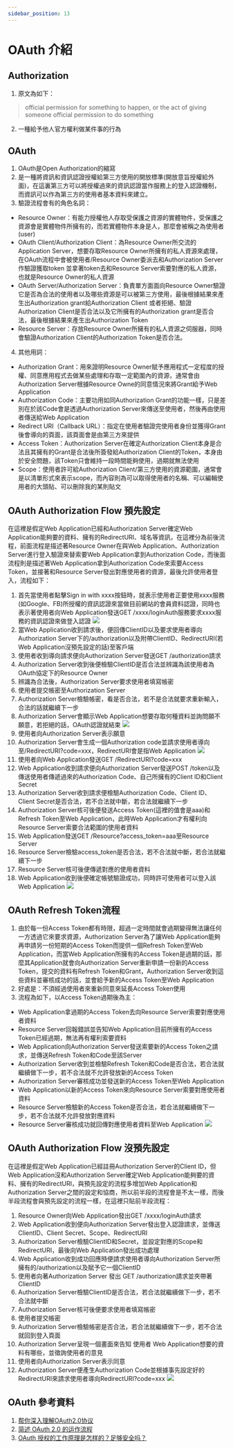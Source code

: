 ```yaml
---
sidebar_position: 13
---
```


# OAuth 介紹



## Authorization
1. 原文為如下：
> official permission for something to happen, or the act of giving someone official permission to do something
2. 一種給予他人官方權利做某件事的行為


## OAuth
1. OAuth是Open Authorization的縮寫
2. 是一種將資訊和資訊認證授權給第三方使用的開放標準(開放意旨授權給外面)，在這裏第三方可以將授權過來的資訊認證當作服務上的登入認證機制，而資訊可以作為第三方的使用者基本資料來建立。
3. 驗證流程會有的角色名詞：
  - Resource Owner：有能力授權他人存取受保護之資源的實體物件，受保護之資源會是實體物件所擁有的，而若實體物件本身是人，那麼會被稱之為使用者(user)
  - OAuth Client/Authorization Client：為Resource Owner所交流的Application Server，想要存取Resource Owner所擁有的私人資源來處理，在OAuth流程中會被使用者/Resource Owner委派去和Authorization Server作驗證獲取token 並拿著token去和Resource Server索要對應的私人資源，也就是Resource Owner的私人資源
  - OAuth Server/Authorization Server：負責單方面面向Resource Owner驗證它是否為合法的使用者以及哪些資源是可以被第三方使用，最後根據結果來產生出Authorization grant給Authorization Client 或者拒絕、驗證Authorization Client是否合法以及它所擁有的Authorization grant是否合法，最後根據結果來產生出Authorization Token
  - Resource Server：存放Resource Owner所擁有的私人資源之伺服器，同時會驗證Authorization Client的Authorization Token是否合法。

4. 其他用詞：
  - Authorization Grant：用來證明Resource Owner賦予應用程式一定程度的授權、同意應用程式去做某些處理和存取一定範圍內的資源，通常會由Authorization Server根據Resource Owne的同意情況來將Grant給予Web Application
  - Authorization Code：主要功用如同Authorization Grant的功能一樣，只是差別在於該Code會是透過Authorization Server來傳送至使用者，然後再由使用者傳送給Web Application
  - Redirect URI（Callback URL）：指定在使用者驗證完使用者身份並獲得Grant後會導向的頁面，該頁面會是由第三方來提供
  - Access Token：Authorization Server在確定Authorization Client本身是合法且其擁有的Grant是合法後所簽發給Authorization Client的Token，本身由於安全問題，該Token只會維持一段時間能夠使用，過期就無法使用
  - Scope：使用者許可給Authorization Client/第三方使用的資源範圍，通常會是以清單形式來表示scope，而內容則為可以取得使用者的名稱、可以編輯使用者的大頭貼、可以刪除我的某則貼文


## OAuth Authorization Flow 預先設定
在這裡是假定Web Application已經和Authorization Server確定Web Application能夠要的資料、擁有的RedirectURI、域名等資訊，在這裡分為前後流程，前面流程是描述著Resource Owner在與Web Application、Authorization Server進行登入驗證來替索要Web Application拿到Authorization Code，而後面流程則是描述著Web Application拿到Authorization Code來索要Access Token，並接著和Resource Server發出對應使用者的資源，最後允許使用者登入，流程如下：
1. 首先當使用者點擊Sign in with xxxx按鈕時，就表示使用者正要使用xxxx服務(如Google、FB)所授權的資訊認證來當做目前網站的會員資料認證，同時也表示著使用者向Web Application發送GET /xxxx/loginAuth服務要求xxxx服務的資訊認證來做登入認證
![](https://res.cloudinary.com/dqfxgtyoi/image/upload/v1640538440/blog/OAuth/mediumExample_bqqckm.png)
2. 當Web Application收到請求後，便回傳ClientID以及要求使用者導向Authorization Server下的/authorization以及附帶ClientID、RedirectURI(若Web Application沒預先設定的話)至客戶端
3. 使用者收到導向請求便向Authorization Server發送GET /authorization請求
4. Authorization Server收到後便檢驗ClientID是否合法並辨識為該使用者為OAuth協定下的Resource Owner
5. 辨識為合法後，Authorization Server要求使用者填寫帳密
6. 使用者提交帳密至Authorization Server
7. Authorization Server檢驗帳密，看是否合法，若不是合法就要求重新輸入，合法的話就繼續下一步
8. Authorization Server會顯示Web Application想要存取何種資料並詢問願不願意，若拒絕的話，OAuth認證就結束
![](https://res.cloudinary.com/dqfxgtyoi/image/upload/v1640541206/blog/OAuth/ScopeExample_mcoxbj.png)
9. 使用者向Authorization Server表示願意
10. Authorization Server會生成一個Authorization code並請求使用者導向至/RedirectURI?code=xxx，RedirectURI會是指Web Application
![](https://res.cloudinary.com/dqfxgtyoi/image/upload/v1640678353/blog/OAuth/AuthFlowPart1_kgdq1x.png)
11. 使用者向Web Application發送GET /RedirectURI?code=xxx
12. Web Application收到請求便向Authorization Server發送POST /token以及傳送使用者傳遞過來的Authorization Code、自己所擁有的Client ID和Client Secret
13. Authorization Server收到請求便檢驗Authorization Code、Client ID、Client Secret是否合法，若不合法就中斷，若合法就繼續下一步
14. Authorization Server核可後便發送Access Token(這裡的值會是aaa)和Refresh Token至Web Application，此時Web Application才有權利向Resource Server索要合法範圍的使用者資料
15. Web Application發送GET /Resource?access_token=aaa至Resource Server
16. Resource Server檢驗access_token是否合法，若不合法就中斷，若合法就繼續下一步
17. Resource Server核可後便傳遞對應的使用者資料
18. Web Application收到後便確定帳號驗證成功，同時許可使用者可以登入該Web Application
![](https://res.cloudinary.com/dqfxgtyoi/image/upload/v1640628119/blog/OAuth/AuthFlowPart2_hhxhnp.png)

## OAuth Refresh Token流程
1. 由於每一份Access Token都有時限，超過一定時間就會過期變得無法讓任何一方透過它來要求資源，Authorization Server為了讓Web Application能夠再申請另一份短期的Access Token而提供一個Refresh Token至Web Application，而當Web Application所擁有的Access Token是過期的話，那麼其Application就會向Authorization Server重新申請一份新的Access Token，提交的資料有Refresh Token和Grant，Authorization Server收到這些資料並審核成功的話，並會給予新的Access Token至Web Application
2. 好處是：不須經過使用者來重新同意來延長Access Token使用
3. 流程為如下，以Access Token過期後為主：
  - Web Application拿過期的Access Token去向Resource Server索要對應使用者資料
  - Resource Server回報錯誤並告知Web Application目前所擁有的Access Token已經過期，無法再有權利索要資料
  - Web Application向Authorization Server發送索要新的Access Token之請求，並傳送Refresh Token和Code至該Server
  - Authorization Server收到並檢驗Refresh Token和Code是否合法，若合法就繼續做下一步，若不合法就不允許發放新的Access Token
  - Authorization Server審核成功並發送新的Access Token至Web Application
  - Web Application以新的Access Token來向Resource Server索要對應使用者資料
  - Resource Server檢驗新的Access Token是否合法，若合法就繼續做下一步，若不合法就不允許發放對應資料
  - Resource Server審核成功就回傳對應使用者資料至Web Application
![](https://res.cloudinary.com/dqfxgtyoi/image/upload/v1640628454/blog/OAuth/RefreshAuthFlow_oscggl.png)

## OAuth Authorization Flow 沒預先設定 
在這裡是假定Web Application已經註冊Authorization Server的Client ID，但Web Application沒和Authorization Server確定Web Application能夠要的資料、擁有的RedirectURI，與預先設定的流程多增加Web Application和Authorization Server之間的設定和協商，所以前半段的流程會是不太一樣，而後半段流程會與預先設定的流程一樣，在這裡只貼前半段流程：
1. Resource Owner向Web Application發出GET /xxxx/loginAuth請求
2. Web Application收到便向Authorization Server發出登入認證請求，並傳送ClientID、Client Secret、Scope、RedirectURI
3. Authorization Server檢驗ClientID和Secret，並設定對應的Scope和RedirectURI，最後向Web Application發出成功處理
4. Web Application收到成功回應時便請求使用者導向Authorization Server所擁有的/authorization以及賦予它一個ClientID
5. 使用者向著Authorization Server 發出 GET /authorization請求並夾帶著ClientID
6. Authorization Server檢驗ClientID是否合法，若合法就繼續做下一步，若不合法就中斷
7. Authorization Server核可後便要求使用者填寫帳密
8. 使用者提交帳密
9. Authorization Server檢驗帳密是否合法，若合法就繼續做下一步，若不合法就回到登入頁面
10. Authorization Server呈現一個畫面來告知 使用者 Web Application想要的資料有哪些，並徵詢使用者的意見
11. 使用者向Authorization Server表示同意
12. Authorization Server便產生Authorization Code並根據事先設定好的RedirectURI來請求使用者導向RedirectURI?code=xxx
![](https://res.cloudinary.com/dqfxgtyoi/image/upload/v1640679847/blog/OAuth/NoDefaultAuthFlowPart1_tkoz0f.png)

## OAuth 參考資料
1. [帮你深入理解OAuth2.0协议](https://blog.csdn.net/seccloud/article/details/8192707)
2. [简述 OAuth 2.0 的运作流程](https://www.barretlee.com/blog/2016/01/10/oauth2-introduce/)
3. [OAuth 授权的工作原理是怎样的？足够安全吗？](https://www.zhihu.com/question/19781476)